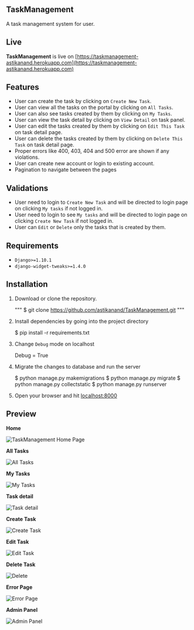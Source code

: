 TaskManagement
------------------------------
A task management system for user. 

Live
------------------------------
**TaskManagement** is live on [https://taskmanagement-astikanand.herokuapp.com](https://taskmanagement-astikanand.herokuapp.com)


Features
------------------------------
* User can create the task by clicking on `Create New Task`.
* User can view all the tasks on the portal by clicking on `All Tasks`.
* User can also see tasks created by them by clicking on `My Tasks`.
* User can view the task detail by clicking on `View Detail` on task panel.
* User can edit the tasks created by them by clicking on `Edit This Task` on task detail page.
* User can delete the tasks created by them by clicking on `Delete This Task` on task detail page.
* Proper errors like 400, 403, 404 and 500 error are shown if any violations.
* User can create new account or login to existing account.
* Pagination to navigate between the pages 


Validations
------------------------------
* User need to login to `Create New Task` and will be directed to login page on clicking `My tasks` if not logged in.
* User need to login to  see `My tasks` and will be directed to login page on clicking `Create New Task` if not logged in.
* User can `Edit` or `Delete` only the tasks that is created by them.


Requirements
------------------------------

* ``Django>=1.10.1``
* ``django-widget-tweaks>=1.4.0``


Installation
------------------------------

1. Download or clone the repository.
    
    """
    $ git clone https://github.com/astikanand/TaskManagement.git
    """

2. Install dependencies by going into the project directory

    $ pip install -r requirements.txt
    
3. Change `Debug` mode on localhost

    Debug = True

4. Migrate the changes to database and run the server

    $ python manage.py makemigrations
    $ python manage.py migrate
    $ python manage.py collectstatic
    $ python manage.py runserver

5. Open your browser and hit [localhost:8000](http://localhost:8000/) 
    

Preview
------------------------------

**Home**

![TaskManagement Home Page](https://i.imgur.com/p0W0MUV.png)




**All Tasks**

![All Tasks](https://i.imgur.com/LKDCkgd.png)




**My Tasks**

![My Tasks](https://i.imgur.com/TNgMEix.png)





**Task detail**

![Task detail](https://i.imgur.com/vDTgUlZ.png)




**Create Task**

![Create Task](https://i.imgur.com/tmmRxq9.png)



**Edit Task**

![Edit Task](https://i.imgur.com/tsn793n.png)



**Delete Task**

![Delete](https://i.imgur.com/zE3ZYeG.png)




**Error Page**

![Error Page](https://i.imgur.com/Wou01d6.png)




**Admin Panel**

![Admin Panel](https://i.imgur.com/BNWeMCu.png)




